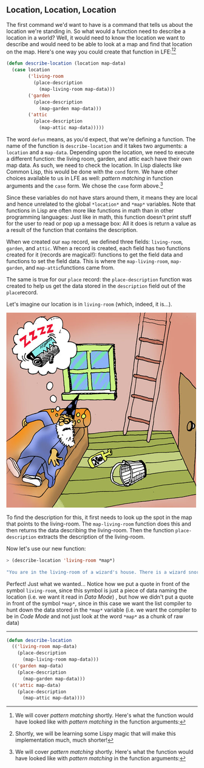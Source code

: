 ## Location, Location, Location

The first command we'd want to have is a command that tells us about the location we're standing in. So what would a function need to describe a location in a world? Well, it would need to know the location we want to describe and would need to be able to look at a map and find that location on the map. Here's one way you could create that function in LFE:[^1][^2]

```lisp
(defun describe-location (location map-data)
  (case location
        ('living-room
          (place-description
            (map-living-room map-data)))
        ('garden
          (place-description
            (map-garden map-data)))
        ('attic
          (place-description
            (map-attic map-data)))))
```

The word ``defun`` means, as you'd expect, that we're defining a function. The name of the function is ``describe-location`` and it takes two arguments: a ``location`` and a ``map-data``. Depending upon the location, we need to execute a different function: the living room, garden, and attic each have their own map data. As such, we need to check the location. In Lisp dialects like Common Lisp, this would be done with the ``cond`` form. We have other choices available to us in LFE as well: *pattern matching* in function arguments and the ``case`` form. We chose the ``case`` form above.[^1]

Since these variables do not have stars around them, it means they are local and hence unrelated to the global ``*location*`` and ``*map*`` variables. Note that functions in Lisp are often more like functions in math than in other programming languages: Just like in math, this function doesn't print stuff for the user to read or pop up a message box: All it does is return a value as a result of the function that contains the description.

When we created our ``map`` record, we defined three fields: ``living-room``, ``garden``, and ``attic``. When a record is created, each field has two functions created for it (records are magical!): functions to get the field data and functions to set the field data. This is where the ``map-living-room``, ``map-garden``, and ``map-attic``functions came from.

The same is true for our ``place`` record: the ``place-description`` function was created to help us get the data stored in the ``description`` field out of the ``place``record.

Let's imagine our location is in ``living-room`` (which, indeed, it is...).


![](images/living_room.jpg)

To find the description for this, it first needs to look up the spot in the map that points to the living-room. The ``map-living-room`` function does this and then returns the data describing the living-room. Then the function ``place-description`` extracts the description of the living-room.

Now let's use our new function:

```lisp
> (describe-location 'living-room *map*)
```
```lisp
"You are in the living-room of a wizard's house. There is a wizard snoring loudly on the couch."
```

Perfect! Just what we wanted... Notice how we put a quote in front of the symbol ``living-room``, since this symbol is just a piece of data naming the location (i.e. we want it read in *Data Mode*) , but how we didn't put a quote in front of the symbol ``*map*``, since in this case we want the list compiler to hunt down the data stored in the ``*map*`` variable (i.e. we want the compiler to be in *Code Mode* and not just look at the word ``*map*`` as a chunk of raw data)

----

[^1]: We will cover *pattern matching* shortly. Here's what the function would have looked like with *pattern matching* in the function arguments:
  ```lisp
  (defun describe-location
    (('living-room map-data)
      (place-description
        (map-living-room map-data)))
    (('garden map-data)
      (place-description
        (map-garden map-data)))
    (('attic map-data)
      (place-description
        (map-attic map-data))))
  ```

[^2]: Shortly, we will be learning some Lispy magic that will make this implementation much, much shorter!
